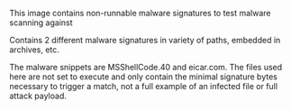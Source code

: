 This image contains non-runnable malware signatures to test malware scanning against

Contains 2 different malware signatures in variety of paths, embedded in archives, etc.

The malware snippets are MSShellCode.40 and eicar.com. The files used here are not set to execute and only contain the minimal
signature bytes necessary to trigger a match, not a full example of an infected file or full attack payload.

